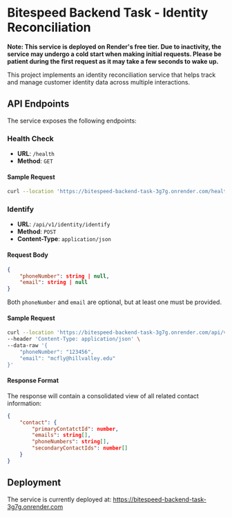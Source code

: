 # Bitespeed Backend Task - Identity Reconciliation

**Note: This service is deployed on Render's free tier. Due to inactivity, the service may undergo a cold start when making initial requests. Please be patient during the first request as it may take a few seconds to wake up.**

This project implements an identity reconciliation service that helps track and manage customer identity data across multiple interactions.

## API Endpoints

The service exposes the following endpoints:

### Health Check

- **URL**: `/health`
- **Method**: `GET`

#### Sample Request

```bash
curl --location 'https://bitespeed-backend-task-3g7g.onrender.com/health'
```

### Identify

- **URL**: `/api/v1/identity/identify`
- **Method**: `POST`
- **Content-Type**: `application/json`

#### Request Body

```json
{
    "phoneNumber": string | null,
    "email": string | null
}
```

Both `phoneNumber` and `email` are optional, but at least one must be provided.

#### Sample Request

```bash
curl --location 'https://bitespeed-backend-task-3g7g.onrender.com/api/v1/identity/identify' \
--header 'Content-Type: application/json' \
--data-raw '{
    "phoneNumber": "123456",
    "email": "mcfly@hillvalley.edu"
}'
```

#### Response Format

The response will contain a consolidated view of all related contact information:

```json
{
    "contact": {
        "primaryContatctId": number,
        "emails": string[],
        "phoneNumbers": string[],
        "secondaryContactIds": number[]
    }
}
```

## Deployment

The service is currently deployed at: https://bitespeed-backend-task-3g7g.onrender.com 
